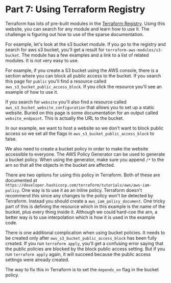 # Part 7: Using Terraform Registry

Terraform has lots of pre-built modules in the [Terraform Registry](https://registry.terraform.io/). Using this website, you can search for any module and learn how to use it. The challenge is figuring out how to use of the sparse documentation.

For example, let's look at the s3 bucket module. If you go to the registry and search for aws s3 bucket, you'll get a result for `terraform-aws-modules/s3-bucket`. The module has a few examples and a link to a list of related modules. It is not very easy to use.

For example, if you create a S3 bucket using the AWS console, there is a section where you can block all public access to the bucket. If you search this page for `public` you'll find a resource called `aws_s3_bucket_public_access_block`. If you click the resource you'll see an example of how to use it. 

If you search for `website` you'll also find a resource called `aws_s3_bucket_website_configuration` that allows you to set up a static website. Buried on this page is some documentation for an output called `website_endpoint`. This is actually the URL to the bucket.

In our example, we want to host a website so we don't want to block public access so we set all the flags in `aws_s3_bucket_public_access_block` to false. 

We also need to create a bucket policy in order to make the website accessible to everyone. The AWS Policy Generator can be used to generate a bucket policy. When using the generator, make sure you append `/*` to the arn so that all the objects in the bucket are affected.

There are two options for using this policy in Terraform. Both of these are documented at `https://developer.hashicorp.com/terraform/tutorials/aws/aws-iam-policy`. One way is to use it as an inline policy. Terraform doesn't recommend this since any changes to the policy won't be detected by Terraform. Instead you should create a `aws_iam_policy_document`. One tricky part of this is defining the resource which in this example is the name of the bucket, plus every thing inside it. Although we could hard-coe the arn, a better way is to use interpolation which is how it is used in the example code.

There is one additional complication when using bucket policies. It needs to be created only after `aws_s3_bucket_public_access_block` has been fully created.  If you run `terraform apply`, you'll get a confusing error saying that the public policies are blocked by the block public access setting. But if you run `terraform apply` again, it will succeed because the public access settings were already created. 

The way to fix this in Terraform is to set the `depends_on` flag in the bucket policy.